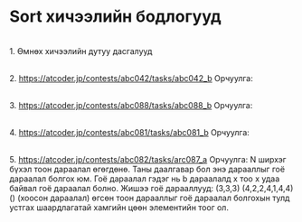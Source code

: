 # Sort хичээлийн бодлогууд

<br>1. Өмнөх хичээлийн дутуу дасгалууд

<br>2. https://atcoder.jp/contests/abc042/tasks/abc042_b
Орчуулга:

<br>3. https://atcoder.jp/contests/abc088/tasks/abc088_b
Орчуулга:

<br>4. https://atcoder.jp/contests/abc081/tasks/abc081_b
Орчуулга:

<br>5. https://atcoder.jp/contests/abc082/tasks/arc087_a
Орчуулга: N ширхэг бүхэл тоон дараалал өгөгдөнө. Таны даалгавар бол энэ дарааллыг гоё дараалал болгох юм. Гоё дараалал гэдэг нь b дараалалд x тоо x удаа байвал гоё дараалал болно. Жишээ гоё дарааллууд: (3,3,3) (4,2,2,4,1,4,4) () (хоосон дараалал) өгсөн тоон дарааллыг гоё дараалал болгохын тулд устгах шаардлагатай хамгийн цөөн элементийн тоог ол.




<!-- <br>2. https://www.spoj.com/HOME/problems/A1910A/ -->
<!-- <br>2. https://www.spoj.com/HOME/problems/AO101/
<br>3. https://www.spoj.com/HOME/problems/AO102/

<br>2. https://www.spoj.com/HOME/problems/A2210A/
<br>3. https://www.spoj.com/HOME/problems/A2210B/

<br>2. https://www.spoj.com/HOME/problems/A2310A/
<br>3. https://www.spoj.com/HOME/problems/A2310B/

<br>2. https://www.spoj.com/HOME/problems/A1910B/
<br>3. https://www.spoj.com/HOME/problems/A1910C/

<br>2. https://www.spoj.com/HOME/problems/A201810B/
<br>3. https://www.spoj.com/HOME/problems/A201810C/

<br>2. https://www.spoj.com/HOME/problems/A2210C/
<br>3. https://www.spoj.com/HOME/problems/A2310C/ -->






